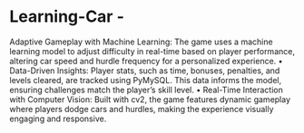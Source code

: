 # Learning-Car -
Adaptive Gameplay with Machine Learning: The game uses a machine learning model to adjust difficulty in
real-time based on player performance, altering car speed and hurdle frequency for a personalized experience.
• Data-Driven Insights: Player stats, such as time, bonuses, penalties, and levels cleared, are tracked using
PyMySQL. This data informs the model, ensuring challenges match the player’s skill level.
• Real-Time Interaction with Computer Vision: Built with cv2, the game features dynamic gameplay where
players dodge cars and hurdles, making the experience visually engaging and responsive.
